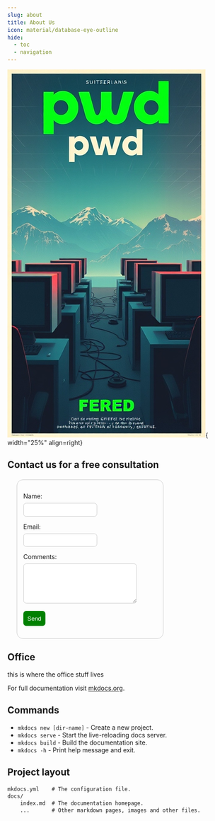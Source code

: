 ```yaml
---
slug: about
title: About Us
icon: material/database-eye-outline
hide:
  - toc
  - navigation
---
```

![Image title](images/aipwd2.jpeg){ width="25%" align=right}

## Contact us for a free consultation

<form action="http://someothersite.com/" method="post" style="width: 60%; margin: 1.5em; padding: 1em; border: 1px solid #ccc; border-radius: 1em;">
    <p style="margin-bottom: 1em;">
        <label for="name" style="margin-bottom: .5em; display: block;">Name:</label>
        <input type="text" id="name" name="name" style="width: 50%; padding: .5em; border: 1px solid #ccc; border-radius: .5em;">
    </p>
    <p style="margin-bottom: 1em;">
        <label for="email" style="margin-bottom: .5em; display: block;">Email:</label>
        <input type="text" id="email" name="email" style="width: 50%; padding: .5em; border: 1px solid #ccc; border-radius: .5em;">
    </p>
    <p style="margin-bottom: 1em;">
        <label for="comments" style="margin-bottom: .5em; display: block;">Comments:</label>
        <textarea type="text" id="email" name="email" style="width: 80%; padding: .5em; border: 1px solid #ccc; border-radius: .5em;:" rows="5"></textarea>
    </p>
    <p>
        <input type="submit" value="Send" style="padding: .7em; color: #fff; background-color:green; border: none; border-radius: .5em; cursor: pointer;">
    </p>
</form>

## Office

this is where the office stuff lives

For full documentation visit [mkdocs.org](https://www.mkdocs.org).

## Commands

* `mkdocs new [dir-name]` - Create a new project.
* `mkdocs serve` - Start the live-reloading docs server.
* `mkdocs build` - Build the documentation site.
* `mkdocs -h` - Print help message and exit.

## Project layout

    mkdocs.yml    # The configuration file.
    docs/
        index.md  # The documentation homepage.
        ...       # Other markdown pages, images and other files.
